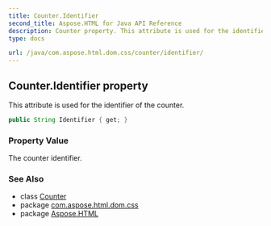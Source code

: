 ```yaml
---
title: Counter.Identifier
second_title: Aspose.HTML for Java API Reference
description: Counter property. This attribute is used for the identifier of the counter
type: docs

url: /java/com.aspose.html.dom.css/counter/identifier/
---
```

## Counter.Identifier property

This attribute is used for the identifier of the counter.

```java
public String Identifier { get; }
```

### Property Value

The counter identifier.

### See Also

* class [Counter](../)
* package [com.aspose.html.dom.css](../../../com.aspose.html.dom.css/)
* package [Aspose.HTML](../../../)
